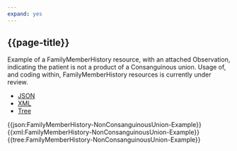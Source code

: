 ```yaml
---
expand: yes
---
```


## {{page-title}}

Example of a FamilyMemberHistory resource, with an attached Observation, indicating the patient is not a product of a Consanguinous union. Usage of, and coding within, FamilyMemberHistory resources is currently under review.
 
<div class="nhsd-!t-margin-bottom-6">
  <ul class="nav nav-tabs" role="tablist">
        <li role="presentation" class="active">
            <a href="#JSON-FMH-NCU-E" role="tab" data-toggle="tab">JSON</a>
        </li>
         <li role="presentation">
            <a href="#XML-FMH-NCU-E" role="tab" data-toggle="tab">XML</a>
        </li>
        <li role="presentation">
            <a href="#Tree-FMH-NCU-E" role="tab" data-toggle="tab">Tree</a>
        </li>
  </ul>
    
  <div class="tab-content snippet">
    <div id="JSON-FMH-NCU-E" role="tabpanel" class="tab-pane active">
{{json:FamilyMemberHistory-NonConsanguinousUnion-Example}}
    </div>
    <div id="XML-FMH-NCU-E" role="tabpanel" class="tab-pane">
{{xml:FamilyMemberHistory-NonConsanguinousUnion-Example}}
    </div>
    <div id="Tree-FMH-NCU-E" role="tabpanel" class="tab-pane">
{{tree:FamilyMemberHistory-NonConsanguinousUnion-Example}}
    </div>
  </div>
</div>